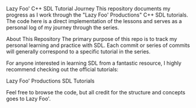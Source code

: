 Lazy Foo' C++ SDL Tutorial Journey
This repository documents my progress as I work through the "Lazy Foo' Productions" C++ SDL tutorials. The code here is a direct implementation of the lessons and serves as a personal log of my journey through the series.

About This Repository
The primary purpose of this repo is to track my personal learning and practice with SDL. Each commit or series of commits will generally correspond to a specific tutorial in the series.

For anyone interested in learning SDL from a fantastic resource, I highly recommend checking out the official tutorials:

Lazy Foo' Productions SDL Tutorials

Feel free to browse the code, but all credit for the structure and concepts goes to Lazy Foo'.
